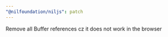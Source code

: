```yaml
---
"@nilfoundation/niljs": patch
---
```


Remove all Buffer references cz it does not work in the browser
